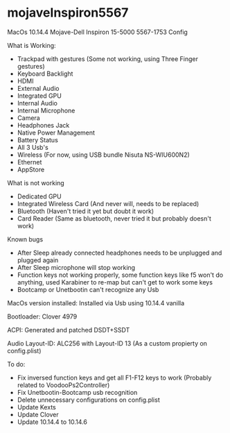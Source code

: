 # mojaveInspiron5567
MacOs 10.14.4 Mojave-Dell Inspiron 15-5000 5567-1753 Config

What is Working:

- Trackpad with gestures (Some not working, using Three Finger gestures)
- Keyboard Backlight
- HDMI
- External Audio
- Integrated GPU
- Internal Audio
- Internal Microphone
- Camera
- Headphones Jack
- Native Power Management
- Battery Status
- All 3 Usb's
- Wireless (For now, using USB bundle Nisuta NS-WIU600N2)
- Ethernet
- AppStore


What is not working

- Dedicated GPU
- Integrated Wireless Card (And never will, needs to be replaced)
- Bluetooth (Haven't tried it yet but doubt it work)
- Card Reader (Same as bluetooth, never tried it but probably doesn't work)

Known bugs

- After Sleep already connected headphones needs to be unplugged and plugged again
- After Sleep microphone will stop working
- Function keys not working properly, some function keys like f5 won't do anything, used Karabiner to re-map but can't get to work some keys
- Bootcamp or Unetbootin can't recognize any Usb


MacOs version installed: Installed via Usb using 10.14.4 vanilla

Bootloader: Clover 4979

ACPI: Generated and patched DSDT+SSDT

Audio Layout-ID: ALC256 with Layout-ID 13 (As a custom propierty on config.plist)

To do:

- Fix inversed function keys and get all F1-F12 keys to work (Probably related to VoodooPs2Controller)
- Fix Unetbootin-Bootcamp usb recognition
- Delete unnecessary configurations on config.plist
- Update Kexts
- Update Clover
- Update 10.14.4 to 10.14.6
